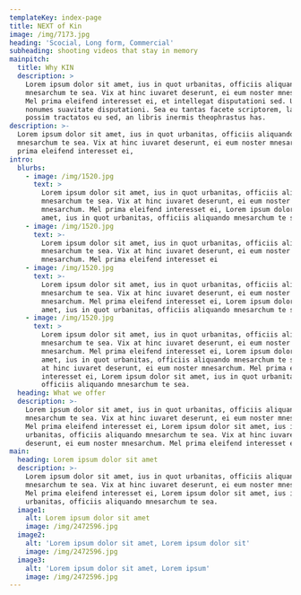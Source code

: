 ```yaml
---
templateKey: index-page
title: NEXT of Kin
image: /img/7173.jpg
heading: 'Scocial, Long form, Commercial'
subheading: shooting videos that stay in memory
mainpitch:
  title: Why KIN
  description: >
    Lorem ipsum dolor sit amet, ius in quot urbanitas, officiis aliquando
    mnesarchum te sea. Vix at hinc iuvaret deserunt, ei eum noster mnesarchum.
    Mel prima eleifend interesset ei, et intellegat disputationi sed. Ut nec
    nonumes suavitate disputationi. Sea eu tantas facete scriptorem, laudem
    possim tractatos eu sed, an libris inermis theophrastus has.
description: >-
  Lorem ipsum dolor sit amet, ius in quot urbanitas, officiis aliquando
  mnesarchum te sea. Vix at hinc iuvaret deserunt, ei eum noster mnesarchum. Mel
  prima eleifend interesset ei, 
intro:
  blurbs:
    - image: /img/1520.jpg
      text: >
        Lorem ipsum dolor sit amet, ius in quot urbanitas, officiis aliquando
        mnesarchum te sea. Vix at hinc iuvaret deserunt, ei eum noster
        mnesarchum. Mel prima eleifend interesset ei, Lorem ipsum dolor sit
        amet, ius in quot urbanitas, officiis aliquando mnesarchum te sea.
    - image: /img/1520.jpg
      text: >-
        Lorem ipsum dolor sit amet, ius in quot urbanitas, officiis aliquando
        mnesarchum te sea. Vix at hinc iuvaret deserunt, ei eum noster
        mnesarchum. Mel prima eleifend interesset ei
    - image: /img/1520.jpg
      text: >-
        Lorem ipsum dolor sit amet, ius in quot urbanitas, officiis aliquando
        mnesarchum te sea. Vix at hinc iuvaret deserunt, ei eum noster
        mnesarchum. Mel prima eleifend interesset ei, Lorem ipsum dolor sit
        amet, ius in quot urbanitas, officiis aliquando mnesarchum te sea.
    - image: /img/1520.jpg
      text: >
        Lorem ipsum dolor sit amet, ius in quot urbanitas, officiis aliquando
        mnesarchum te sea. Vix at hinc iuvaret deserunt, ei eum noster
        mnesarchum. Mel prima eleifend interesset ei, Lorem ipsum dolor sit
        amet, ius in quot urbanitas, officiis aliquando mnesarchum te sea. Vix
        at hinc iuvaret deserunt, ei eum noster mnesarchum. Mel prima eleifend
        interesset ei, Lorem ipsum dolor sit amet, ius in quot urbanitas,
        officiis aliquando mnesarchum te sea.
  heading: What we offer
  description: >-
    Lorem ipsum dolor sit amet, ius in quot urbanitas, officiis aliquando
    mnesarchum te sea. Vix at hinc iuvaret deserunt, ei eum noster mnesarchum.
    Mel prima eleifend interesset ei, Lorem ipsum dolor sit amet, ius in quot
    urbanitas, officiis aliquando mnesarchum te sea. Vix at hinc iuvaret
    deserunt, ei eum noster mnesarchum. Mel prima eleifend interesset ei, 
main:
  heading: Lorem ipsum dolor sit amet
  description: >-
    Lorem ipsum dolor sit amet, ius in quot urbanitas, officiis aliquando
    mnesarchum te sea. Vix at hinc iuvaret deserunt, ei eum noster mnesarchum.
    Mel prima eleifend interesset ei, Lorem ipsum dolor sit amet, ius in quot
    urbanitas, officiis aliquando mnesarchum te sea.
  image1:
    alt: Lorem ipsum dolor sit amet
    image: /img/2472596.jpg
  image2:
    alt: 'Lorem ipsum dolor sit amet, Lorem ipsum dolor sit'
    image: /img/2472596.jpg
  image3:
    alt: 'Lorem ipsum dolor sit amet, Lorem ipsum'
    image: /img/2472596.jpg
---
```


